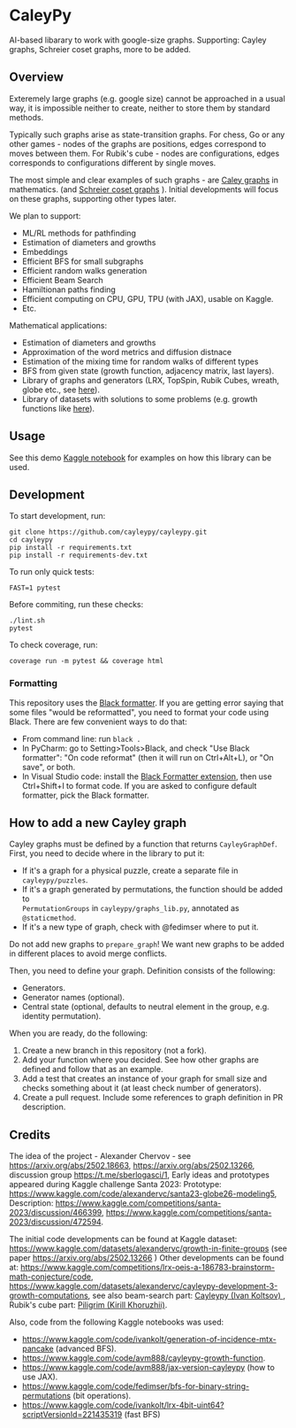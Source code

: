 # CaleyPy

AI-based libarary to work with google-size graphs.
Supporting:  Cayley graphs, Schreier coset graphs, more to be added.


## Overview

Exteremely large graphs (e.g. google size) cannot be approached in a usual way,
it is impossible neither to create, neither to store them by standard methods.

Typically such graphs arise as state-transition graphs.
For chess, Go or any other games - nodes of the graphs are positions, edges correspond to moves between them.
For Rubik's cube - nodes are configurations, edges corresponds to configurations different by single moves. 

The most simple and clear examples of such graphs - are [Caley graphs](https://en.wikipedia.org/wiki/Cayley_graph) in mathematics.
(and [Schreier coset graphs](https://en.wikipedia.org/wiki/Schreier_coset_graph) ). 
Initial developments will focus on these graphs, supporting other types later. 

We plan to support:

* ML/RL methods for pathfinding 
* Estimation of diameters and growths
* Embeddings
* Efficient BFS for small subgraphs
* Efficient random walks generation
* Efficient Beam Search 
* Hamiltionan paths finding
* Efficient computing on CPU, GPU, TPU (with JAX), usable on Kaggle.
* Etc. 

Mathematical applications: 
* Estimation of diameters and growths
* Approximation of the word metrics and diffusion distnace
* Estimation of the mixing time for random walks of different types 
* BFS from given state (growth function, adjacency matrix, last layers).
* Library of graphs and generators (LRX, TopSpin, Rubik Cubes, wreath, globe etc.,
  see [here](https://www.kaggle.com/code/ivankolt/generation-of-incidence-mtx-pancake)).
* Library of datasets with solutions to some problems (e.g. growth functions like
  [here](https://www.kaggle.com/code/fedimser/bfs-for-binary-string-permutations)).

## Usage

See this demo [Kaggle notebook](https://www.kaggle.com/code/fedimser/cayleypy-demo) for examples
on how this library can be used.

## Development

To start development, run:

```
git clone https://github.com/cayleypy/cayleypy.git
cd cayleypy
pip install -r requirements.txt
pip install -r requirements-dev.txt
```

To run only quick tests:

```
FAST=1 pytest
```

Before commiting, run these checks:

```
./lint.sh
pytest 
```

To check coverage, run:

```
coverage run -m pytest && coverage html
```

### Formatting

This repository uses the [Black formatter](https://github.com/psf/black).
If you are getting error saying that some files "would be reformatted", you need to format
your code using Black. There are few convenient ways to do that:
* From command line: run `black .` 
* In PyCharm: go to Setting>Tools>Black, and check "Use Black formatter": "On code reformat" 
    (then it will run on Ctrl+Alt+L), or "On save", or both.
* In Visual Studio code: install the
    [Black Formatter extension](https://marketplace.visualstudio.com/items?itemName=ms-python.black-formatter),
    then use Ctrl+Shift+I to format code. 
    If you are  asked to configure default formatter, pick the Black formatter.

## How to add a new Cayley graph

Cayley graphs must be defined by a function that returns `CayleyGraphDef`. 
First, you need to decide where in the library to put it:
* If it's a graph for a physical puzzle, create a separate file in `cayleypy/puzzles`.
* If it's a graph generated by permutations, the function should be added to  
    `PermutationGroups` in `cayleypy/graphs_lib.py`, annotated as `@staticmethod`.
* If it's a new type of graph, check with @fedimser where to put it.

Do not add new graphs to `prepare_graph`! We want new graphs to be added in different 
places to avoid merge conflicts.

Then, you need to define your graph. Definition consists of the following:
* Generators.
* Generator names (optional).
* Central state (optional, defaults to neutral element in the group, e.g. 
    identity permutation).

When you are ready, do the following:
1. Create a new branch in this repository (not a fork).
2. Add your function where you decided. See how other graphs are defined and follow that as an example.
3. Add a test that creates an instance of your graph for small size and checks something about it 
     (at least check number of generators).
4. Create a pull request. Include some references to graph definition in PR description.

## Credits

The idea of the project - Alexander Chervov - see https://arxiv.org/abs/2502.18663, 
https://arxiv.org/abs/2502.13266, discussion group https://t.me/sberlogasci/1,
Early ideas and prototypes appeared during Kaggle challenge Santa 2023:
Prototype: https://www.kaggle.com/code/alexandervc/santa23-globe26-modeling5,
Description: https://www.kaggle.com/competitions/santa-2023/discussion/466399, 
https://www.kaggle.com/competitions/santa-2023/discussion/472594. 

The initial code developments can be found at Kaggle dataset:
https://www.kaggle.com/datasets/alexandervc/growth-in-finite-groups (see paper https://arxiv.org/abs/2502.13266 )
Other developments can be found at:
https://www.kaggle.com/competitions/lrx-oeis-a-186783-brainstorm-math-conjecture/code,
https://www.kaggle.com/datasets/alexandervc/cayleypy-development-3-growth-computations,
see also beam-search part: [ Cayleypy (Ivan Koltsov) ](https://github.com/iKolt/cayleypy),
Rubik's cube part: [Piligrim (Kirill Khoruzhii)](https://github.com/k1242).

Also, code from the following Kaggle notebooks was used:

* https://www.kaggle.com/code/ivankolt/generation-of-incidence-mtx-pancake (advanced BFS).
* https://www.kaggle.com/code/avm888/cayleypy-growth-function.
* https://www.kaggle.com/code/avm888/jax-version-cayleypy (how to use JAX).
* https://www.kaggle.com/code/fedimser/bfs-for-binary-string-permutations (bit operations).
* https://www.kaggle.com/code/ivankolt/lrx-4bit-uint64?scriptVersionId=221435319 (fast BFS)
